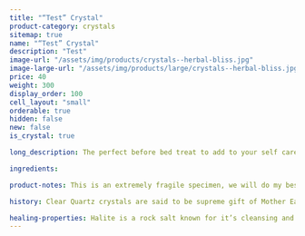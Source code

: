 ```yaml
---
title: "“Test” Crystal"
product-category: crystals
sitemap: true
name: "“Test” Crystal"
description: "Test"
image-url: "/assets/img/products/crystals--herbal-bliss.jpg"
image-large-url: "/assets/img/products/large/crystals--herbal-bliss.jpg"
price: 40
weight: 300
display_order: 100
cell_layout: "small"
orderable: true
hidden: false
new: false
is_crystal: true

long_description: The perfect before bed treat to add to your self care routine, infused with both Lavender and Eucalyptus essential oils to ensure a peaceful nights sleep. Lavender has been a natural sedative for thousands of years while Eucalyptus opens the airways and improves deep breathing. Our Herbal Bliss Bath Crystals are handcrafted with Pink Himalayan Sea Salt, Epsom Salt and Sea salt, Sweet Almond oil and a bright array of organic herbs. Crystal infused with a Rose Quartz crystal to enhance/amplify the healing vibrations of your bath.

ingredients:

product-notes: This is an extremely fragile specimen, we will do my best to package it as safely as possible but please be aware some little pieces may break off in transit.

history: Clear Quartz crystals are said to be supreme gift of Mother Earth. Since it can be found on every continent of the earth, many cultures had different uses and beliefs behind this powerful crystal. Indigenous North American cultures thought of the stone as a sentient being, and would gift it offerings as a sign of respect. To cultures in Central and South America, the quartz meaning was that of a vessel, they believed that the spirits of their ancestors were held in clear quartz.

healing-properties: Halite is a rock salt known for it’s cleansing and purifying properties, it aids in clarifying energy blocks and balancing energy fields. This makes it perfect for cleansing your other crystals! Similar to Selenite, you can rest your other crystals on it to remove unwanted/negative energies. In meditation, Pink Halite connects to the heart and solar plexus chakras allowing a self-loving awareness which aids in the release of emotional issues and attachments.
---
```

